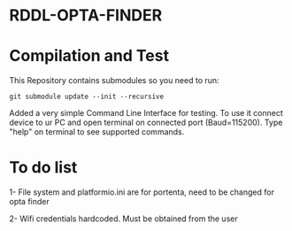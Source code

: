 # RDDL-OPTA-FINDER

# Compilation and Test

This Repository contains submodules so you need to run:

```git submodule update --init --recursive```

Added a very simple Command Line Interface for testing. To use it connect device to ur PC and open terminal on connected port (Baud=115200). Type "help" on terminal to see supported commands.


# To do list

1- File system and platformio.ini are for portenta, need to be changed for opta finder

2- Wifi credentials hardcoded. Must be obtained from the user
